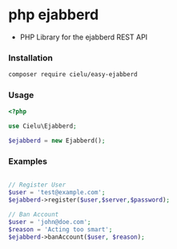 # php ejabberd

- PHP Library for the ejabberd REST API

### Installation
```bash
composer require cielu/easy-ejabberd
```

### Usage
```php
<?php

use Cielu\Ejabberd;

$ejabberd = new Ejabberd();


```

### Examples
```php

// Register User
$user = 'test@example.com';
$ejabberd->register($user,$server,$password);

// Ban Account
$user = 'john@doe.com';
$reason = 'Acting too smart';
$ejabberd->banAccount($user, $reason);
```

